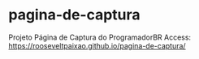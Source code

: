 # pagina-de-captura
Projeto Página de Captura do ProgramadorBR
Access:  https://rooseveltpaixao.github.io/pagina-de-captura/
